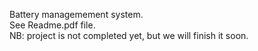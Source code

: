 Battery managemement system.
 <br /> See Readme.pdf file.
 <br /> NB: project is not completed yet, but we will finish it soon.
